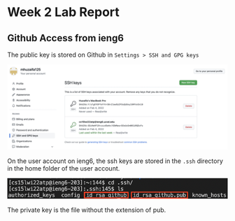 # Week 2 Lab Report

## Github Access from ieng6

The public key is stored on Github in ```Settings > SSH and GPG keys```

![Image](ssh-key_github.png)

On the user account on ieng6, the ssh keys are stored in the ```.ssh``` directory in the home folder of the user account.

![Image](ssh-keys_ieng6.png)

The private key is the file without the extension of pub.